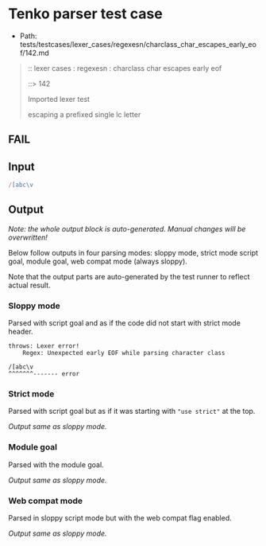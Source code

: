 # Tenko parser test case

- Path: tests/testcases/lexer_cases/regexesn/charclass_char_escapes_early_eof/142.md

> :: lexer cases : regexesn : charclass char escapes early eof
>
> ::> 142
>
> Imported lexer test
>
> escaping a prefixed single lc letter

## FAIL

## Input

`````js
/[abc\v
`````

## Output

_Note: the whole output block is auto-generated. Manual changes will be overwritten!_

Below follow outputs in four parsing modes: sloppy mode, strict mode script goal, module goal, web compat mode (always sloppy).

Note that the output parts are auto-generated by the test runner to reflect actual result.

### Sloppy mode

Parsed with script goal and as if the code did not start with strict mode header.

`````
throws: Lexer error!
    Regex: Unexpected early EOF while parsing character class

/[abc\v
^^^^^^^------- error
`````

### Strict mode

Parsed with script goal but as if it was starting with `"use strict"` at the top.

_Output same as sloppy mode._

### Module goal

Parsed with the module goal.

_Output same as sloppy mode._

### Web compat mode

Parsed in sloppy script mode but with the web compat flag enabled.

_Output same as sloppy mode._
